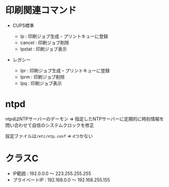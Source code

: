 # 印刷関連コマンド

- CUPS標準
  - lp : 印刷ジョブ生成・プリントキューに登録
  - cancel : 印刷ジョブ削除
  - lpstat : 印刷ジョブ表示

- レガシー
  - lpr : 印刷ジョブ生成・プリントキューに登録
  - lprm : 印刷ジョブ削除
  - lpq : 印刷ジョブ表示

# ntpd

ntpdはNTPサーバーのデーモン => 指定したNTPサーバーに定期的に時刻情報を問い合わせて自信のシステムクロックを修正

設定ファイルは`/etc/ntp.conf` => `d`つかない

# クラスC

- IP範囲 : 192.0.0.0 ～ 223.255.255.255
- プライベートIP : 192.168.0.0 ～ 192.168.255.155

